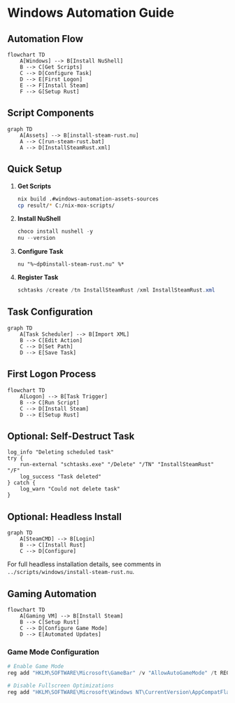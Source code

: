 # Windows Automation Guide

## Automation Flow

```mermaid
flowchart TD
    A[Windows] --> B[Install NuShell]
    B --> C[Get Scripts]
    C --> D[Configure Task]
    D --> E[First Logon]
    E --> F[Install Steam]
    F --> G[Setup Rust]
```

## Script Components

```mermaid
graph TD
    A[Assets] --> B[install-steam-rust.nu]
    A --> C[run-steam-rust.bat]
    A --> D[InstallSteamRust.xml]
```

## Quick Setup

1. **Get Scripts**

   ```bash
   nix build .#windows-automation-assets-sources
   cp result/* C:/nix-mox-scripts/
   ```

2. **Install NuShell**

   ```powershell
   choco install nushell -y
   nu --version
   ```

3. **Configure Task**

   ```batch
   nu "%~dp0install-steam-rust.nu" %*
   ```

4. **Register Task**

   ```powershell
   schtasks /create /tn InstallSteamRust /xml InstallSteamRust.xml
   ```

## Task Configuration

```mermaid
graph TD
    A[Task Scheduler] --> B[Import XML]
    B --> C[Edit Action]
    C --> D[Set Path]
    D --> E[Save Task]
```

## First Logon Process

```mermaid
flowchart TD
    A[Logon] --> B[Task Trigger]
    B --> C[Run Script]
    C --> D[Install Steam]
    D --> E[Setup Rust]
```

## Optional: Self-Destruct Task

```nu
log_info "Deleting scheduled task"
try {
    run-external "schtasks.exe" "/Delete" "/TN" "InstallSteamRust" "/F"
    log_success "Task deleted"
} catch {
    log_warn "Could not delete task"
}
```

## Optional: Headless Install

```mermaid
graph TD
    A[SteamCMD] --> B[Login]
    B --> C[Install Rust]
    C --> D[Configure]
```

For full headless installation details, see comments in `../scripts/windows/install-steam-rust.nu`.

## Gaming Automation

```mermaid
flowchart TD
    A[Gaming VM] --> B[Install Steam]
    B --> C[Setup Rust]
    C --> D[Configure Game Mode]
    D --> E[Automated Updates]
```

### Game Mode Configuration

```powershell
# Enable Game Mode
reg add "HKLM\SOFTWARE\Microsoft\GameBar" /v "AllowAutoGameMode" /t REG_DWORD /d 1 /f

# Disable Fullscreen Optimizations
reg add "HKLM\SOFTWARE\Microsoft\Windows NT\CurrentVersion\AppCompatFlags\Layers" /v "C:\Program Files (x86)\Steam\steamapps\common\Rust\RustClient.exe" /t REG_SZ /d "~ DISABLEDXMAXIMIZEDWINDOWEDMODE" /f
```
